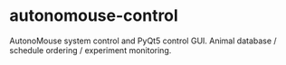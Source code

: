 # autonomouse-control
AutonoMouse system control and PyQt5 control GUI. Animal database / schedule ordering / experiment monitoring.
